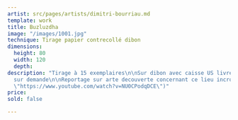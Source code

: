 ```yaml
---
artist: src/pages/artists/dimitri-bourriau.md
template: work
title: Buzluzdha
image: "/images/1001.jpg"
technique: Tirage papier contrecollé dibon
dimensions:
  height: 80
  width: 120
  depth: 
description: "Tirage à 15 exemplaires\n\nSur dibon avec caisse US livré à domicile\n\nPrix
  sur demande\n\nReportage sur arte decouverte concernant ce lieu incroyable  \n[https://www.youtube.com/watch?v=NU0CPodqDCE](https://www.youtube.com/watch?v=NU0CPodqDCE
  \"https://www.youtube.com/watch?v=NU0CPodqDCE\")"
price: 
sold: false

---
```

